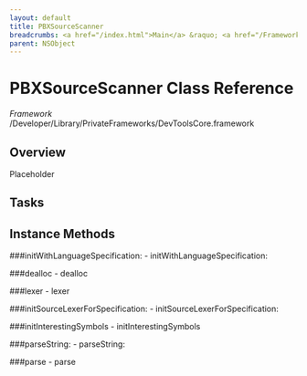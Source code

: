 ```yaml
---
layout: default
title: PBXSourceScanner
breadcrumbs: <a href="/index.html">Main</a> &raquo; <a href="/Frameworks.html">Framework</a> &raquo; <a href="/Frameworks/DevToolsCore.html">DevToolsCore</a> &raquo; PBXSourceScanner
parent: NSObject 
---
```

# PBXSourceScanner Class Reference

*Framework* /Developer/Library/PrivateFrameworks/DevToolsCore.framework

## Overview

Placeholder

## Tasks

## Instance Methods

<a name="-initWithLanguageSpecification:"></a>
###initWithLanguageSpecification:
    - initWithLanguageSpecification:

<a name="-dealloc"></a>
###dealloc
    - dealloc

<a name="-lexer"></a>
###lexer
    - lexer

<a name="-initSourceLexerForSpecification:"></a>
###initSourceLexerForSpecification:
    - initSourceLexerForSpecification:

<a name="-initInterestingSymbols"></a>
###initInterestingSymbols
    - initInterestingSymbols

<a name="-parseString:"></a>
###parseString:
    - parseString:

<a name="-parse"></a>
###parse
    - parse

